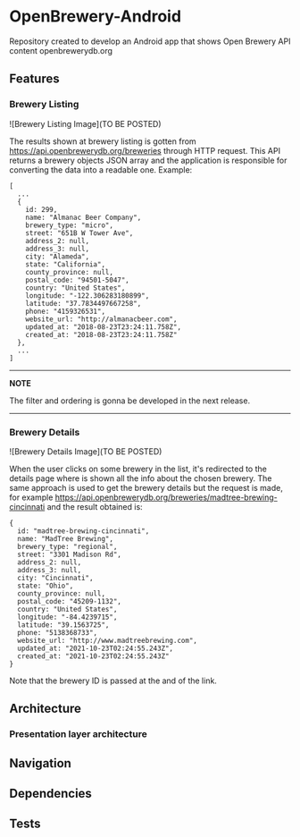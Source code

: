 # OpenBrewery-Android
Repository created to develop an Android app that shows Open Brewery API content openbrewerydb.org

## Features

### Brewery Listing

![Brewery Listing Image](TO BE POSTED)

The results shown at brewery listing is gotten from https://api.openbrewerydb.org/breweries 
through HTTP request. This API returns a brewery objects JSON array and the application is 
responsible for converting the data into a readable one.
Example:
```
[
  ...
  {
    id: 299,
    name: "Almanac Beer Company",
    brewery_type: "micro",
    street: "651B W Tower Ave",
    address_2: null,
    address_3: null,
    city: "Alameda",
    state: "California",
    county_province: null,
    postal_code: "94501-5047",
    country: "United States",
    longitude: "-122.306283180899",
    latitude: "37.7834497667258",
    phone: "4159326531",
    website_url: "http://almanacbeer.com",
    updated_at: "2018-08-23T23:24:11.758Z",
    created_at: "2018-08-23T23:24:11.758Z"
  },
  ...
]
```

---
**NOTE**

The filter and ordering is gonna be developed in the next release.

---

### Brewery Details

![Brewery Details Image](TO BE POSTED)

When the user clicks on some brewery in the list, it's redirected
to the details page where is shown all the info about the chosen
brewery. The same approach is used to get the brewery details but
the request is made, for example
https://api.openbrewerydb.org/breweries/madtree-brewing-cincinnati
and the result obtained is:
```
{
  id: "madtree-brewing-cincinnati",
  name: "MadTree Brewing",
  brewery_type: "regional",
  street: "3301 Madison Rd",
  address_2: null,
  address_3: null,
  city: "Cincinnati",
  state: "Ohio",
  county_province: null,
  postal_code: "45209-1132",
  country: "United States",
  longitude: "-84.4239715",
  latitude: "39.1563725",
  phone: "5138368733",
  website_url: "http://www.madtreebrewing.com",
  updated_at: "2021-10-23T02:24:55.243Z",
  created_at: "2021-10-23T02:24:55.243Z"
}
```

Note that the brewery ID is passed at the and of the link.

## Architecture

### Presentation layer architecture

## Navigation

## Dependencies

## Tests
